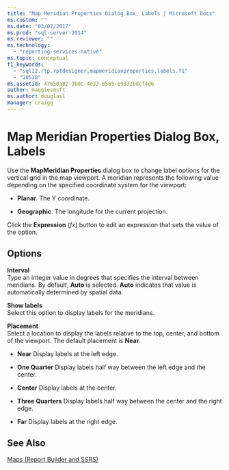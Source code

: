 ```yaml
---
title: "Map Meridian Properties Dialog Box, Labels | Microsoft Docs"
ms.custom: ""
ms.date: "03/07/2017"
ms.prod: "sql-server-2014"
ms.reviewer: ""
ms.technology: 
  - "reporting-services-native"
ms.topic: conceptual
f1_keywords: 
  - "sql12.rtp.rptdesigner.mapmeridianproperties.labels.f1"
  - "10518"
ms.assetid: 47650a82-3b0c-4e32-8565-e9332bdcf4d6
author: maggiesmsft
ms.author: douglasl
manager: craigg
---
```

# Map Meridian Properties Dialog Box, Labels
  Use the **MapMeridian Properties** dialog box to change label options for the vertical grid in the map viewport. A meridian represents the following value depending on the specified coordinate system for the viewport:  
  
-   **Planar**. The Y coordinate.  
  
-   **Geographic**. The longitude for the current projection.  
  
 Click the **Expression** (*fx*) button to edit an expression that sets the value of the option.  
  
## Options  
 **Interval**  
 Type an integer value in degrees that specifies the interval between meridians. By default, **Auto** is selected. **Auto** indicates that value is automatically determined by spatial data.  
  
 **Show labels**  
 Select this option to display labels for the meridians.  
  
 **Placement**  
 Select a location to display the labels relative to the top, center, and bottom of the viewport. The default placement is **Near**.  
  
-   **Near** Display labels at the left edge.  
  
-   **One Quarter** Display labels half way between the left edge and the center.  
  
-   **Center** Display labels at the center.  
  
-   **Three Quarters** Display labels half way between the center and the right edge.  
  
-   **Far** Display labels at the right edge.  
  
## See Also  
 [Maps &#40;Report Builder and SSRS&#41;](report-design/maps-report-builder-and-ssrs.md)  
  
  
